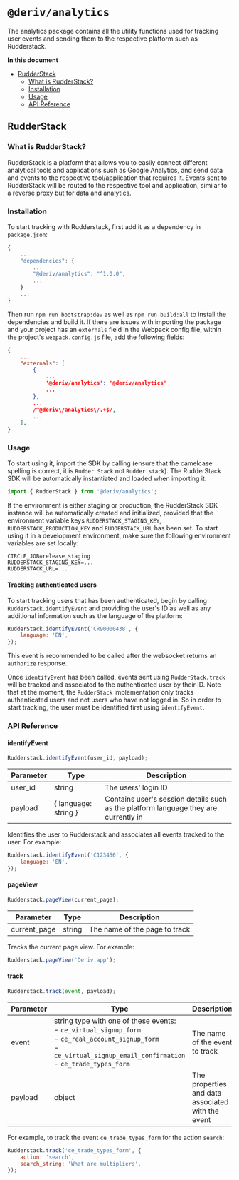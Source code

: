 # `@deriv/analytics`

The analytics package contains all the utility functions used for tracking user events and sending them to the respective platform such as Rudderstack.

**In this document**

-   [RudderStack](#rudderstack)
    -   [What is RudderStack?](#what-is-rudderstack)
    -   [Installation](#installation)
    -   [Usage](#usage)
    -   [API Reference](#api-reference)

## RudderStack

### What is RudderStack?

RudderStack is a platform that allows you to easily connect different analytical tools and applications such as Google Analytics, and send data and events to the respective tool/application that requires it. Events sent to RudderStack will be routed to the respective tool and application, similar to a reverse proxy but for data and analytics.

### Installation

To start tracking with Rudderstack, first add it as a dependency in `package.json`:

```js
{
    ...
    "dependencies": {
        ...
        "@deriv/analytics": "^1.0.0",
        ...
    }
    ...
}
```

Then run `npm run bootstrap:dev` as well as `npm run build:all` to install the dependencies and build it.
If there are issues with importing the package and your project has an `externals` field in the Webpack config file, within the project's `webpack.config.js` file, add the following fields:

```json
{
    ...
    "externals": [
        {
            ...
            '@deriv/analytics': '@deriv/analytics'
            ...
        },
        ...
        /^@deriv\/analytics\/.+$/,
        ...
    ],
}
```

### Usage

To start using it, import the SDK by calling (ensure that the camelcase spelling is correct, it is `Rudder Stack` not `Rudder stack`). The RudderStack SDK will be automatically instantiated and loaded when importing it:

```js
import { RudderStack } from '@deriv/analytics';
```

If the environment is either staging or production, the RudderStack SDK instance will be automatically created and initialized, provided that the environment variable keys `RUDDERSTACK_STAGING_KEY`, `RUDDERSTACK_PRODUCTION_KEY` and `RUDDERSTACK_URL` has been set. To start using it in a development environment, make sure the following environment variables are set locally:

```env
CIRCLE_JOB=release_staging
RUDDERSTACK_STAGING_KEY=...
RUDDERSTACK_URL=...
```

#### Tracking authenticated users

To start tracking users that has been authenticated, begin by calling `RudderStack.identifyEvent` and providing the user's ID as well as any additional information such as the language of the platform:

```js
RudderStack.identifyEvent('CR90000438', {
    language: 'EN',
});
```

This event is recommended to be called after the websocket returns an `authorize` response.

Once `identifyEvent` has been called, events sent using `RudderStack.track` will be tracked and associated to the authenticated user by their ID.
Note that at the moment, the `RudderStack` implementation only tracks authenticated users and not users who have not logged in. So in order to start tracking, the user must be identified first using `identifyEvent`.

### API Reference

#### identifyEvent

```js
Rudderstack.identifyEvent(user_id, payload);
```

| Parameter | Type                 | Description                                                                         |
| --------- | -------------------- | ----------------------------------------------------------------------------------- |
| user_id   | string               | The users' login ID                                                                 |
| payload   | { language: string } | Contains user's session details such as the platform language they are currently in |

Identifies the user to Rudderstack and associates all events tracked to the user. For example:

```js
Rudderstack.identifyEvent('C123456', {
    language: 'EN',
});
```

#### pageView

```js
Rudderstack.pageView(current_page);
```

| Parameter    | Type   | Description                   |
| ------------ | ------ | ----------------------------- |
| current_page | string | The name of the page to track |

Tracks the current page view. For example:

```js
Rudderstack.pageView('Deriv.app');
```

#### track

```js
Rudderstack.track(event, payload);
```

| Parameter | Type                                                                                                                                                                                  | Description                                       |
| --------- | ------------------------------------------------------------------------------------------------------------------------------------------------------------------------------------- | ------------------------------------------------- |
| event     | string type with one of these events:<br> - `ce_virtual_signup_form`<br> - `ce_real_account_signup_form`<br> - `ce_virtual_signup_email_confirmation`<br> - `ce_trade_types_form`<br> | The name of the event to track                    |
| payload   | object                                                                                                                                                                                | The properties and data associated with the event |

For example, to track the event `ce_trade_types_form` for the action `search`:

```js
Rudderstack.track('ce_trade_types_form', {
    action: 'search',
    search_string: 'What are multipliers',
});
```
